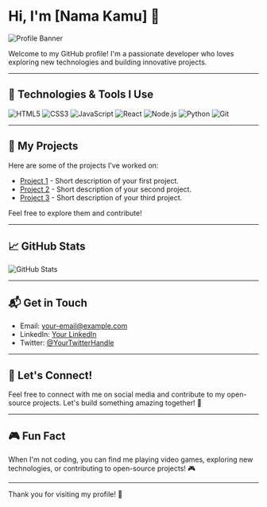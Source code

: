 # Hi, I'm [Nama Kamu] 👋

![Profile Banner](https://example.com/your-banner-image.jpg)

Welcome to my GitHub profile! I'm a passionate developer who loves exploring new technologies and building innovative projects.

---

## 🔧 Technologies & Tools I Use

![HTML5](https://img.shields.io/badge/HTML5-F16529?style=for-the-badge&logo=html5&logoColor=white)
![CSS3](https://img.shields.io/badge/CSS3-1572B6?style=for-the-badge&logo=css3&logoColor=white)
![JavaScript](https://img.shields.io/badge/JavaScript-F7DF1E?style=for-the-badge&logo=javascript&logoColor=black)
![React](https://img.shields.io/badge/React-61DAFB?style=for-the-badge&logo=react&logoColor=black)
![Node.js](https://img.shields.io/badge/Node.js-339933?style=for-the-badge&logo=node.js&logoColor=white)
![Python](https://img.shields.io/badge/Python-3776AB?style=for-the-badge&logo=python&logoColor=white)
![Git](https://img.shields.io/badge/Git-F05032?style=for-the-badge&logo=git&logoColor=white)

---

## 🚀 My Projects

Here are some of the projects I've worked on:

- [Project 1](https://github.com/username/project-1) - Short description of your first project.
- [Project 2](https://github.com/username/project-2) - Short description of your second project.
- [Project 3](https://github.com/username/project-3) - Short description of your third project.

Feel free to explore them and contribute!

---

## 📈 GitHub Stats

![GitHub Stats](https://github-readme-stats.vercel.app/api?username=your-username&show_icons=true&hide_title=true&count_private=true&hide=prs&theme=radical)

---

## 📬 Get in Touch

- Email: [your-email@example.com](mailto:your-email@example.com)
- LinkedIn: [Your LinkedIn](https://www.linkedin.com/in/your-linkedin)
- Twitter: [@YourTwitterHandle](https://twitter.com/YourTwitterHandle)

---

## 🔗 Let's Connect!

Feel free to connect with me on social media and contribute to my open-source projects. Let's build something amazing together! 🚀

---

## 🎮 Fun Fact

When I'm not coding, you can find me playing video games, exploring new technologies, or contributing to open-source projects! 🎮

---

Thank you for visiting my profile! 🌟

